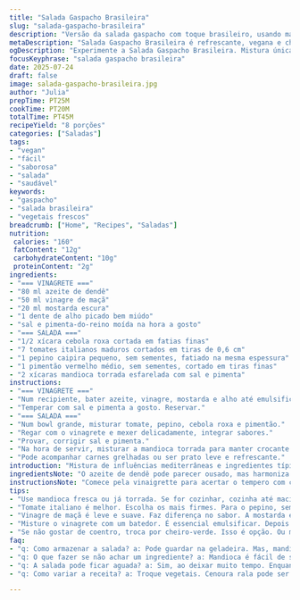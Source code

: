 ```yaml
---
title: "Salada Gaspacho Brasileira"
slug: "salada-gaspacho-brasileira"
description: "Versão da salada gaspacho com toque brasileiro, usando mandioca torrada no lugar do pão e combinando vinagre de maçã e azeite de dendê. Tomates, pepino, pimentão, cebola roxa e tempero com coentro fresco dão frescor à mistura. Modo de preparo reorganizado e tempos ajustados para mais praticidade. Sem lactose, sem ovos, vegana e cheia de sabor e cor."
metaDescription: "Salada Gaspacho Brasileira é refrescante, vegana e cheia de sabor. Tomates frescos, mandioca crocante e vinagrete aromático."
ogDescription: "Experimente a Salada Gaspacho Brasileira. Mistura única de temperos e texturas. Perfeita para os dias quentes."
focusKeyphrase: "salada gaspacho brasileira"
date: 2025-07-24
draft: false
image: salada-gaspacho-brasileira.jpg
author: "Julia"
prepTime: PT25M
cookTime: PT20M
totalTime: PT45M
recipeYield: "8 porções"
categories: ["Saladas"]
tags:
- "vegan"
- "fácil"
- "saborosa"
- "salada"
- "saudável"
keywords:
- "gaspacho"
- "salada brasileira"
- "vegetais frescos"
breadcrumb: ["Home", "Recipes", "Saladas"]
nutrition: 
 calories: "160"
 fatContent: "12g"
 carbohydrateContent: "10g"
 proteinContent: "2g"
ingredients:
- "=== VINAGRETE ==="
- "80 ml azeite de dendê"
- "50 ml vinagre de maçã"
- "20 ml mostarda escura"
- "1 dente de alho picado bem miúdo"
- "sal e pimenta-do-reino moída na hora a gosto"
- "=== SALADA ==="
- "1/2 xícara cebola roxa cortada em fatias finas"
- "7 tomates italianos maduros cortados em tiras de 0,6 cm"
- "1 pepino caipira pequeno, sem sementes, fatiado na mesma espessura"
- "1 pimentão vermelho médio, sem sementes, cortado em tiras finas"
- "2 xícaras mandioca torrada esfarelada com sal e pimenta"
instructions:
- "=== VINAGRETE ==="
- "Num recipiente, bater azeite, vinagre, mostarda e alho até emulsificar."
- "Temperar com sal e pimenta a gosto. Reservar."
- "=== SALADA ==="
- "Num bowl grande, misturar tomate, pepino, cebola roxa e pimentão."
- "Regar com o vinagrete e mexer delicadamente, integrar sabores."
- "Provar, corrigir sal e pimenta."
- "Na hora de servir, misturar a mandioca torrada para manter crocante."
- "Pode acompanhar carnes grelhadas ou ser prato leve e refrescante."
introduction: "Mistura de influências mediterrâneas e ingredientes típicos do Brasil. Trocou a velha baguete pela mandioca, raiz sagrada daqui. Azeite de oliva saiu, entrou o forte e aromático azeite de dendê, típico de nossa costa. Vinagre de maçã no lugar do vinagre de vinho pra dar leveza e notas frescas. No meio do calor, pepino, tomate, pimentão e cebola roxa promovem explosão de sabores. Vem bem para dias quentes, aquela saladona que descomplica a vida sem perder gosto e cor. Quer crocância? A mandioca vem na hora, não deixa para depois. Pode jogar coentro, mas quem não gosta troca por cheiro-verde ou até manjericão. Fácil, rápido, diferente. É uma tentativa de reformular um clássico europeu para o paladar brasileiro."
ingredientsNote: "O azeite de dendê pode parecer ousado, mas harmoniza com o frescor dos vegetais, trazendo um toque tropical que casa com a mandioca torrada. Se não achar mandioca torrada pronta, é simples: cozinhe a mandioca até ficar macia, deixe esfriar, corte em pedaços pequenos e torrar no forno com sal e pimenta. Vai dar a mesma crocância que o pão de origem, porém com identidade brasileira. Vinagre de maçã é mais suave que o de vinho e destaca os sabores sem competir. A mostarda escura substitui a Dijon e traz um gostinho mais pungente, combinando com o alho picadinho que deve ser bem miudinho para não dominar. Tomate e pepino precisam ser firmes, para não virar sopa. Tirar sementes do pepino é fundamental para evitar excesso de água. O pimentão vermelho dá doçura e cor, enquanto a cebola roxa ressalta nuances sem ser agressiva. Tudo preparado em tamanhos semelhantes para textura uniforme e visual atrativo."
instructionsNote: "Comece pela vinaigrette para acertar o tempero com calma. Misture tudo com um batedor para emulsificar a gordura e o vinagre. Não esqueça do sal e pimenta para equilibrar. Depois, junte os vegetais já cortados, mexendo suavemente para não amassar. Ajuste o tempero só após unir tudo. Coentro é opcional e pode ser adicionado como finalização, para manter aroma fresco. A mandioca torrada fica crocante se misturada no último instante, senão amolece com o molho. Ideal servir imediatamente ou deixar gelar por uns 15 minutos para os sabores incorporarem. Essa salada combina bem com grelhados, mas também segura almoço leve de verão. Prato sem dificuldades, textura e cor equilibrada, atenção para não deixar o alho bruto demais no molho."
tips:
- "Use mandioca fresca ou já torrada. Se for cozinhar, cozinha até macia. Depois esfria. Tem que esfarelar com sal e pimenta. Crocância é fundamental aqui. Manteve o frescor."
- "Tomate italiano é melhor. Escolha os mais firmes. Para o pepino, sem sementes. Fatiar tudo em tamanhos parecidos. Visual importante, mistura linda. Cuidado com excesso de água."
- "Vinagre de maçã é leve e suave. Faz diferença no sabor. A mostarda escura traz um toque especial, um pouco picante. Alho bem picadinho, bem mesmo, tem que ser miúdo. Não deixe dominar o molho."
- "Misture o vinagrete com um batedor. É essencial emulsificar. Depois adicione os vegetais com cuidado, para não amassar. Prove antes de servir. Ajustar sal e pimenta."
- "Se não gostar de coentro, troca por cheiro-verde. Isso é opção. Ou manjericão. A mistura de sabor é ampla. Mandioca na hora de servir, para não murchar. Fica crocante assim."
faq:
- "q: Como armazenar a salada? a: Pode guardar na geladeira. Mas, mandioca não dura. Melhora na hora de fazer. Serve fresquinha. Melhor não guardar muito."
- "q: O que fazer se não achar um ingrediente? a: Mandioca é fácil de substituir. Pode usar outro tipo de crocante. Torrar batata-doce é opção. Para o vinagre, teste o de vinho."
- "q: A salada pode ficar aguada? a: Sim, ao deixar muito tempo. Enquanto repousa, tomate solta água. Por isso, misturar tudo na hora é importante. Evitar fazer de véspera."
- "q: Como variar a receita? a: Troque vegetais. Cenoura rala pode ser boa. Junte abacate pra cremosidade. Experimente outros temperos também. Sempre dá pra inventar."

---
```

